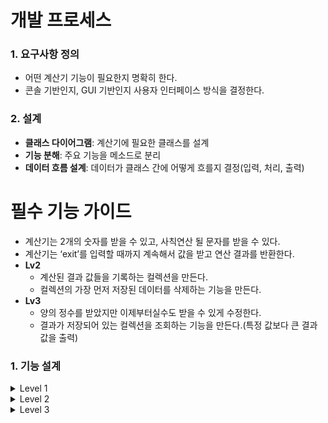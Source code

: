 # 개발 프로세스
### 1. 요구사항 정의

- 어떤 계산기 기능이 필요한지 명확히 한다.
- 콘솔 기반인지, GUI 기반인지 사용자 인터페이스 방식을 결정한다.

### 2. 설계

- **클래스 다이어그램**: 계산기에 필요한 클래스를 설계
- **기능 분해**: 주요 기능을 메소드로 분리
- **데이터 흐름 설계**: 데이터가 클래스 간에 어떻게 흐를지 결정(입력, 처리, 출력)



# 필수 기능 가이드

- 계산기는 2개의 숫자를 받을 수 있고, 사칙연산 될 문자를 받을 수 있다.
- 계산기는 ‘exit’를 입력할 때까지 계속해서 값을 받고 연산 결과를 반환한다.
- **Lv2**
    - 계산된 결과 값들을 기록하는 컬렉션을 만든다.
    - 컬렉션의 가장 먼저 저장된 데이터를 삭제하는 기능을 만든다.
- **Lv3**
    - 양의 정수를 받았지만 이제부터실수도 받을 수 있게 수정한다.
    - 결과가 저장되어 있는 컬렉션을 조회하는 기능을 만든다.(특정 값보다 큰 결과 값을 출력)

### 1. 기능 설계
<details>
  <summary>Level 1</summary>
- `필수 구현` 클래스 없이 자바의 기본 문법만을 사용하여 구현한 계산기
  
① 양의 정수(0 포함)를 입력 받는다.
- [x]  `Scanner`를 사용하여, 양의 정수 2개 요청
- [x]  `double` 함수 사용
- [x]  `while`문을 사용하여, 잘못된 입력일 경우, 재입력 요청


② 사칙연산 기호(➕, ➖, ✖️, ➗)를 입력받는다.
- [x]  `Scanner` 사용
- [x]  `charAt(0)` 타입으로 저장
- [x]  `while`문을 사용하여, 잘못된 입력일 경우, 재입력 요청

    

③ 입력 받은 내용으로 연산 진행 후, 결과 값 출력
- [x]  `switch`를 사용해 연산 기호 구분
- [x]  `while`문을 사용하여, 잘못된 입력일 경우, 재입력 요청(0으로 나누기)

    

④ 계속해서 계산을 할 수 있도록 하고, `exit` 입력 시 종료되도록 한다.
- [x]  `while`문을 사용하여, 스텝별로 반복
- [x]  `Scanner`를 사용하여, 계속 진행 할 것인지 확인
</details>

<details>
  <summary>Level 2</summary>
- 필수 구현 객체 지향 개념을 적용하여 클래스 정의, 연산을 수행하는 메소드 작성한 계산기
  
  ① 사칙연산 → 결과값 반환 메서드 구현/연산 결과를 저장한다.
- [x]  컬렉션 타입 필드를 가진 `Calculator` 클래스를 생성
- [x]  결과 값을 반환하는 메서드와 연산 결과를 저장하는 컬렉션 타입 필드를 가진 `App` 클래스 생성
- [x]  `App` 클래스의 `main` 메서드에 `Calculator` 클래스가 활용될 수 있도록 수정한다.
    - [x]  연산 수행 역할은 `Calculator` 클래스가 담당
    - [ ]  연산 결과는 `Calculator` 클래스의 연산 결과를 저장하는 필드에 저장
- [x]  `App` 클래스의 `main` 메서드에서 연산 결과를 저장하는 컬렉션 필드에 직접 접근하지 못하도록 수정한다. (캡슐화)
    - [x]  간접 접근을 통해 필드에 접근하여 수정/가져올 수 있도록 구현

② 저장된 계산 결과들 중 가장 먼저 저장된 데이터를 삭제하는 기능을 가진 메서드를 구현한다.
- [x]  `App` 클래스의 `main` 메서드에 삭제 메서드가 활용될 수 있도록 수정
</details>

<details>
  <summary>Level 3</summary>
  - `도전 구현` 자바의 Enum, 제네릭, 람다 & 스트림을 적용한 계산기

  ① 연산자 타입에 대한 정보를 관리할 수 있도록 한다.
- [x]  `Enum` 타입 활용(`ArithmeticCalculator` 클래스)

② double 타입의 값을 전달 받아도 연산이 수행되도록 한다.
- [x]  `제네릭` 사용하기
- [x]  피연산자를 여러 타입으로 받을 수 있도록 기능 확장

③ 저장된 연산 결과들 중 Scanner로 입력받은 값보다 큰 결과값 들을 출력
- [ ]  `ArithmeticCalculator` 클래스
- [ ]  `Lambda & Stream` 활용
</details>
